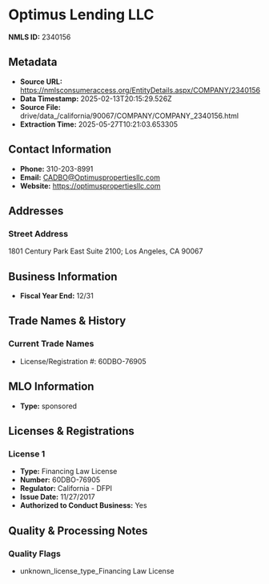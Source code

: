 # Optimus Lending LLC

**NMLS ID:** 2340156

## Metadata
- **Source URL:** https://nmlsconsumeraccess.org/EntityDetails.aspx/COMPANY/2340156
- **Data Timestamp:** 2025-02-13T20:15:29.526Z
- **Source File:** drive/data_/california/90067/COMPANY/COMPANY_2340156.html
- **Extraction Time:** 2025-05-27T10:21:03.653305

## Contact Information
- **Phone:** 310-203-8991
- **Email:** CADBO@Optimuspropertiesllc.com
- **Website:** https://optimuspropertiesllc.com

## Addresses
### Street Address
1801 Century Park East Suite 2100; Los Angeles, CA 90067

## Business Information
- **Fiscal Year End:** 12/31

## Trade Names & History
### Current Trade Names
- License/Registration #: 60DBO-76905

## MLO Information
- **Type:** sponsored

## Licenses & Registrations

### License 1
- **Type:** Financing Law License
- **Number:** 60DBO-76905
- **Regulator:** California - DFPI
- **Issue Date:** 11/27/2017
- **Authorized to Conduct Business:** Yes

## Quality & Processing Notes
### Quality Flags
- unknown_license_type_Financing Law License
